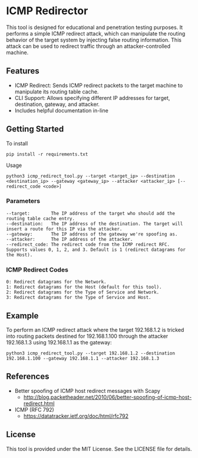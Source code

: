 # ICMP Redirector

This tool is designed for educational and penetration testing purposes. It performs a simple ICMP redirect attack, which can manipulate the routing behavior of the target system by injecting false routing information. This attack can be used to redirect traffic through an attacker-controlled machine.

## Features
* ICMP Redirect: Sends ICMP redirect packets to the target machine to manipulate its routing table cache.
* CLI Support: Allows specifying different IP addresses for target, destination, gateway, and attacker.
* Includes helpful documentation in-line 

## Getting Started
To install 

```pip install -r requirements.txt```

Usage

```python3 icmp_redirect_tool.py --target <target_ip> --destination <destination_ip> --gateway <gateway_ip> --attacker <attacker_ip> [--redirect_code <code>] ``` 

### Parameters
    --target:        The IP address of the target who should add the routing table cache entry.
    --destination:   The IP address of the destination. The target will insert a route for this IP via the attacker.
    --gateway:       The IP address of the gateway we're spoofing as.
    --attacker:      The IP address of the attacker.
    --redirect_code: The redirect code from the ICMP redirect RFC. Supports values 0, 1, 2, and 3. Default is 1 (redirect datagrams for the Host).

### ICMP Redirect Codes
    0: Redirect datagrams for the Network.
    1: Redirect datagrams for the Host (default for this tool).
    2: Redirect datagrams for the Type of Service and Network.
    3: Redirect datagrams for the Type of Service and Host.

## Example
To perform an ICMP redirect attack where the target 192.168.1.2 is tricked into routing packets destined for 192.168.1.100 through the attacker 192.168.1.3 using 192.168.1.1 as the gateway:

```python3 icmp_redirect_tool.py --target 192.168.1.2 --destination 192.168.1.100 --gateway 192.168.1.1 --attacker 192.168.1.3```

## References
* Better spoofing of ICMP host redirect messages with Scapy 
    * http://blog.packetheader.net/2010/06/better-spoofing-of-icmp-host-redirect.html
* ICMP (RFC 792) 
    * https://datatracker.ietf.org/doc/html/rfc792

## License
This tool is provided under the MIT License. See the LICENSE file for details.